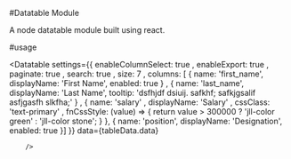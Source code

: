 #Datatable Module

A node datatable module built using react.

#usage

<Datatable
            settings={{
                enableColumnSelect: true
                , enableExport: true
                , paginate: true
                , search: true
                , size: 7
                , columns: [
                    { name: 'first_name', displayName: 'First Name', enabled: true }
                    , { name: 'last_name', displayName: 'Last Name', tooltip: 'dsfhjdf dsiuij.  safkhf; safkjgsalif asfjgasfh slkfha;' }
                    , {
                        name: 'salary'
                        , displayName: 'Salary'
                        , cssClass: 'text-primary'
                        , fnCssStyle: (value) => {
                            return value > 300000 ? 'jll-color green' : 'jll-color stone';
                        }
                    },
                    { name: 'position', displayName: 'Designation', enabled: true }]
            }}
            data={tableData.data}

        />